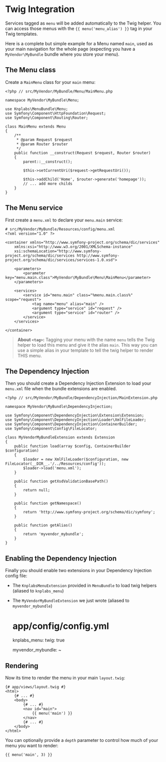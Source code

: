 Twig Integration
================

Services tagged as `menu` will be added automatically to the Twig helper. You
can access those menus with the `{{ menu('menu_alias') }}` tag in your Twig templates.

Here is a complete but simple example for a Menu named `main`, used as your
main navigation for the whole page (expecting you have a `MyVendor\MyBundle` bundle
where you store your menu).

The Menu class
--------------

Create a `MainMenu` class for your `main` menu:

    <?php // src/MyVendor/MyBundle/Menu/MainMenu.php
    
    namespace MyVendor\MyBundle\Menu;
    
    use Knplabs\MenuBundle\Menu;
    use Symfony\Component\HttpFoundation\Request;
    use Symfony\Component\Routing\Router;
    
    class MainMenu extends Menu
    {
        /**
         * @param Request $request
         * @param Router $router
         */
        public function __construct(Request $request, Router $router)
        {
            parent::__construct();
            
            $this->setCurrentUri($request->getRequestUri());
            
            $this->addChild('Home', $router->generate('homepage'));
            // ... add more childs
        }
    }

The Menu service
----------------

First create a `menu.xml` to declare your `menu.main` service:

    # src/MyVendor/MyBundle/Resources/config/menu.xml
    <?xml version="1.0" ?>

    <container xmlns="http://www.symfony-project.org/schema/dic/services"
        xmlns:xsi="http://www.w3.org/2001/XMLSchema-instance"
        xsi:schemaLocation="http://www.symfony-project.org/schema/dic/services http://www.symfony-project.org/schema/dic/services/services-1.0.xsd">

        <parameters>
            <parameter key="menu.main.class">MyVendor\MyBundle\Menu\MainMenu</parameter>
        </parameters>

        <services>
            <service id="menu.main" class="%menu.main.class%" scope="request">
                <tag name="menu" alias="main" />
                <argument type="service" id="request" />
                <argument type="service" id="router" />
            </service>
        </services>

    </container>

> **About `<tag>`:** Tagging your menu with the name `menu` tells
> the Twig helper to load this menu and give it the alias `main`.
> This way you can use a simple alias in your template to tell the twig helper
> to render THIS menu.

The Dependency Injection
------------------------

Then you should create a Dependency Injection Extension to load your `menu.xml`
file when the bundle extensions are enabled.

    <?php // src/MyVendor/MyBundle/DependencyInjection/MainExtension.php

    namespace MyVendor\MyBundle\DependencyInjection;

    use Symfony\Component\DependencyInjection\Extension\Extension;
    use Symfony\Component\DependencyInjection\Loader\XmlFileLoader;
    use Symfony\Component\DependencyInjection\ContainerBuilder;
    use Symfony\Component\Config\FileLocator;

    class MyVendorMyBundleExtension extends Extension
    {
        public function load(array $config, ContainerBuilder $configuration)
        {
            $loader = new XmlFileLoader($configuration, new FileLocator(__DIR__.'/../Resources/config'));
            $loader->load('menu.xml');
        }

        public function getXsdValidationBasePath()
        {
            return null;
        }

        public function getNamespace()
        {
            return 'http://www.symfony-project.org/schema/dic/symfony';
        }

        public function getAlias()
        {
            return 'myvendor_mybundle';
        }
    }

Enabling the Dependency Injection
---------------------------------

Finally you should enable two extensions in your Dependency Injection config file:

* The `KnplabsMenuExtension` provided in `MenuBundle` to load twig helpers (aliased to `knplabs_menu`)
* The `MyVendorMyBundleExtension` we just wrote (aliased to `myvendor_mybundle`)

    # app/config/config.yml
    knplabs_menu:
        twig: true

    myvendor_mybundle: ~

Rendering
---------

Now its time to render the menu in your main `layout.twig`:

    {# app/views/layout.twig #}
    <html>
        {# ... #}
        <body>
            {# ... #}
            <nav id="main">
                {{ menu('main') }}
            </nav>
            {# ... #}
        </body>
    </html>


You can optionally provide a `depth` parameter to control how much of your menu
you want to render:

    {{ menu('main', 3) }}

